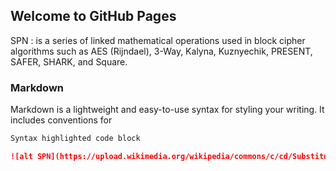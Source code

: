 ## Welcome to GitHub Pages

SPN : is a series of linked mathematical operations used in block cipher algorithms such as AES (Rijndael), 3-Way, Kalyna, Kuznyechik, PRESENT, SAFER, SHARK, and Square.

### Markdown

Markdown is a lightweight and easy-to-use syntax for styling your writing. It includes conventions for

```markdown
Syntax highlighted code block

![alt SPN](https://upload.wikimedia.org/wikipedia/commons/c/cd/SubstitutionPermutationNetwork2.png)

```
